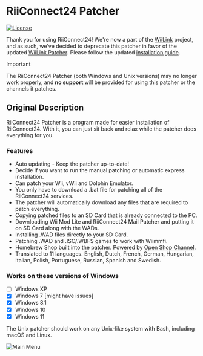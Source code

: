 # RiiConnect24 Patcher
[![License](https://img.shields.io/github/license/riiconnect24/RiiConnect24-Patcher.svg?style=flat-square)](http://www.gnu.org/licenses/gpl-3.0)

Thank you for using RiiConnect24! We're now a part of the [WiiLink](https://www.wiilink24.com/) project, and as such, we've decided to deprecate this patcher in favor of the updated [WiiLink Patcher](https://github.com/WiiLink24/WiiLink24-Patcher). Please follow the updated [installation guide](https://www.wiilink24.com/guide/install).

> [!IMPORTANT]
> The RiiConnect24 Patcher (both Windows and Unix versions) may no longer work properly, and **no support** will be provided for using this patcher or the channels it patches.

## Original Description
RiiConnect24 Patcher is a program made for easier installation of RiiConnect24. With it, you can just sit back and relax while the patcher does everything for you.

### Features
* Auto updating - Keep the patcher up-to-date!
* Decide if you want to run the manual patching or automatic express installation.
* Can patch your Wii, vWii and Dolphin Emulator.
* You only have to download a .bat file for patching all of the RiiConnect24 services.
* The patcher will automatically download any files that are required to patch everything.
* Copying patched files to an SD Card that is already connected to the PC.
* Downloading Wii Mod Lite and RiiConnect24 Mail Patcher and putting it on SD Card along with the WADs.
* Installing .WAD files directly to your SD Card.
* Patching .WAD and .ISO/.WBFS games to work with Wiimmfi.
* Homebrew Shop built into the patcher. Powered by [Open Shop Channel](https://oscwii.org/).
* Translated to 11 languages. English, Dutch, French, German, Hungarian, Italian, Polish, Portuguese, Russian, Spanish and Swedish.

### Works on these versions of Windows
- [ ] Windows XP
- [X] Windows 7 [might have issues]
- [X] Windows 8.1
- [X] Windows 10
- [X] Windows 11

The Unix patcher should work on any Unix-like system with Bash, including macOS and Linux.

![Main Menu](https://patcher.rc24.xyz/update/RiiConnect24-Patcher/v1/jpg/rc24_patcher_menu.gif)
